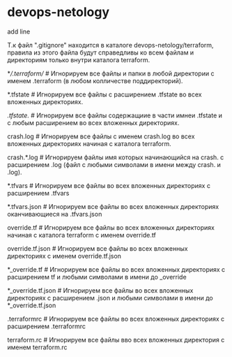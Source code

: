 # devops-netology

 add line

 Т.к файл ".gitignore" находится в каталоге devops-netology/terraform,
 правила из этого файла будут справедливы ко всем файлам и директориям только внутри каталога terraform.
 
 **/.terraform/*		# Игнорируем все файлы и папки в любой директории с именем .terraform (в любом колличестве поддиректорий).

 *.tfstate		# Игнорируем все файлы c расширением .tfstate во всех вложенных директориях.

 *.tfstate.*		# Игнорируем все файлы содержащиие в части имнеи .tfstate и с любым расширением во всех вложенных директориях.  

 crash.log		# Игнорируем все файлы с именем crash.log во всех вложенных директориях начиная с каталога terraform.

 crash.*.log		# Игнорируем файлы имя которых начинающийся на crash. с расширением .log (файл с любыми символами в имени между crash. и .log).

 *.tfvars		# Игнорируем все файлы во всех вложенных директориях c расширением .tfvars

 *.tfvars.json		# Игнорируем все файлы во всех вложенных директориях оканчивающиеся на .tfvars.json

 override.tf		# Игнорируем все файлы во всех вложенных директориях начиная с каталога terraform с именем override.tf

 override.tf.json	# Игнорируем все файлы во всех вложенных директориях с именем override.tf.json

 *_override.tf		# Игнорируем все файлы во всех вложенных директориях с расширением tf и любыми символами в имени до _override

 *_override.tf.json	# Игнорируем все файлы во всех вложенных директориях с расширением .json и любыми символами в имени до *_override.tf.json

 .terraformrc		# Игнорируем все файлы во всех вложенных директориях с расширением .terraformrc

 terraform.rc		# Игнорируем все файлы вво всех вложенных директория с именем terraform.rc
